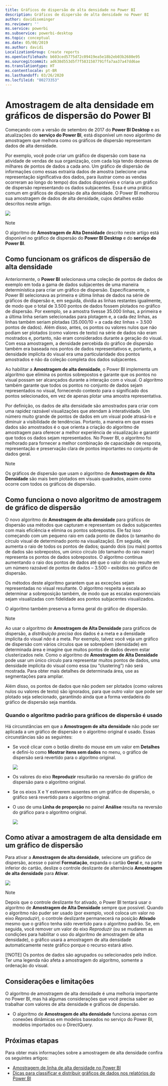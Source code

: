 ```yaml
---
title: Gráficos de dispersão de alta densidade no Power BI
description: Gráficos de dispersão de alta densidade no Power BI
author: davidiseminger
ms.reviewer: ''
ms.service: powerbi
ms.subservice: powerbi-desktop
ms.topic: conceptual
ms.date: 05/08/2019
ms.author: davidi
LocalizationGroup: Create reports
ms.openlocfilehash: b603ced5775d72c09419ea5e18b2eb03b2680e95
ms.sourcegitcommit: ad638d553d5f7f5831587791ffa7aa37a47dd6ae
ms.translationtype: HT
ms.contentlocale: pt-BR
ms.lasthandoff: 03/26/2020
ms.locfileid: "80273353"
---
```

# <a name="high-density-sampling-in-power-bi-scatter-charts"></a>Amostragem de alta densidade em gráficos de dispersão do Power BI
Começando com a versão de setembro de 2017 do **Power BI Desktop** e as atualizações do **serviço do Power BI**, está disponível um novo algoritmo de amostragem que melhora como os gráficos de dispersão representam dados de alta densidade.

Por exemplo, você pode criar um gráfico de dispersão com base na atividade de vendas de sua organização, com cada loja tendo dezenas de milhares de pontos de dados a cada ano. Um gráfico de dispersão de informações como essas extrairia dados de amostra (selecione uma representação significativa dos dados, para ilustrar como as vendas ocorreram ao longo do tempo) dos dados disponíveis e criaria um gráfico de dispersão representando os dados subjacentes. Essa é uma prática comum em gráficos de dispersão de alta densidade. O Power BI melhorou sua amostragem de dados de alta densidade, cujos detalhes estão descritos neste artigo.

![](media/desktop-high-density-scatter-charts/high-density-scatter-charts_01.png)

> [!NOTE]
> O algoritmo de **Amostragem de Alta Densidade** descrito neste artigo está disponível no gráfico de dispersão do **Power BI Desktop** e do **serviço do Power BI**.
> 
> 

## <a name="how-high-density-scatter-charts-work"></a>Como funcionam os gráficos de dispersão de alta densidade
Anteriormente, o **Power BI** selecionava uma coleção de pontos de dados de exemplo em toda a gama de dados subjacentes de uma maneira determinística para criar um gráfico de dispersão. Especificamente, o Power BI selecionava as primeira e última linhas de dados na série de gráficos de dispersão e, em seguida, dividia as linhas restantes igualmente, de modo que o total de 3.500 pontos de dados fossem plotados no gráfico de dispersão. Por exemplo, se a amostra tivesse 35.000 linhas, a primeira e a última linha seriam selecionadas para plotagem e, a cada dez linhas, as linhas também seriam plotadas (35.000/10 = a cada dez linhas = 3.500 pontos de dados). Além disso, antes, os pontos ou valores nulos que não podiam ser plotados (como valores de texto) na série de dados não eram mostrados e, portanto, não eram considerados durante a geração do visual. Com essa amostragem, a densidade percebida do gráfico de dispersão também era baseada nos pontos de dados representativos e, portanto, a densidade implícita do visual era uma particularidade dos pontos amostrados e não da coleção completa dos dados subjacentes.

Ao habilitar a **Amostragem de alta densidade**, o Power BI implementa um algoritmo que elimina os pontos sobrepostos e garante que os pontos no visual possam ser alcançados durante a interação com o visual. O algoritmo também garante que todos os pontos no conjunto de dados sejam representados no visual, fornecendo contexto para o significado dos pontos selecionados, em vez de apenas plotar uma amostra representativa.

Por definição, os dados de alta densidade são amostrados para criar com uma rapidez razoável visualizações que atendam à interatividade. Um número muito grande de pontos de dados em um visual pode atrasá-lo e diminuir a visibilidade de tendências. Portanto, a maneira em que esses dados são amostrados é o que orienta a criação do algoritmo de amostragem para oferecer a melhor experiência de visualização e garantir que todos os dados sejam representados. No Power BI, o algoritmo foi melhorado para fornecer a melhor combinação de capacidade de resposta, representação e preservação clara de pontos importantes no conjunto de dados geral.

> [!NOTE]
> Os gráficos de dispersão que usam o algoritmo de **Amostragem de Alta Densidade** são mais bem plotados em visuais quadrados, assim como ocorre com todos os gráficos de dispersão.
> 
> 

## <a name="how-the-new-scatter-chart-sampling-algorithm-works"></a>Como funciona o novo algoritmo de amostragem de gráfico de dispersão
O novo algoritmo de **Amostragem de alta densidade** para gráficos de dispersão usa métodos que capturam e representam os dados subjacentes com mais eficiência e elimina os pontos sobrepostos. Ele faz isso começando com um pequeno raio em cada ponto de dados (o tamanho do círculo visual de determinado ponto na visualização). Em seguida, ele aumenta o raio de todos os pontos de dados; quando dois (ou mais) pontos de dados são sobrepostos, um único círculo (do tamanho do raio maior) representa os pontos de dados sobrepostos. O algoritmo continua aumentando o raio dos pontos de dados até que o valor do raio resulte em um número razoável de pontos de dados – 3.500 – exibidos no gráfico de dispersão.

Os métodos deste algoritmo garantem que as exceções sejam representadas no visual resultante. O algoritmo respeita a escala ao determinar a sobreposição também, de modo que as escalas exponenciais sejam visualizadas com fidelidade aos pontos subjacentes visualizados.

O algoritmo também preserva a forma geral do gráfico de dispersão.

> [!NOTE]
> Ao usar o algoritmo de **Amostragem de Alta Densidade** para gráficos de dispersão, a *distribuição precisa* dos dados é a meta e a densidade implícita do visual *não* é a meta. Por exemplo, talvez você veja um gráfico de dispersão com vários círculos que se sobrepõem (densidade) em determinada área e imagine que muitos pontos de dados devem estar clusterizados nele. Como o algoritmo de **Amostragem de Alta Densidade** pode usar um único círculo para representar muitos pontos de dados, uma densidade implícita do visual como essa (ou “clustering”) não será mostrada. Para obter mais detalhes de determinada área, use as segmentações para ampliar.
> 
> 

Além disso, os pontos de dados que não podem ser plotados (como valores nulos ou valores de texto) são ignorados, para que outro valor que pode ser plotado seja selecionado, garantindo ainda que a forma verdadeira do gráfico de dispersão seja mantida.

### <a name="when-the-standard-algorithm-for-scatter-charts-is-used"></a>Quando o algoritmo padrão para gráficos de dispersão é usado
Há circunstâncias em que a **Amostragem de alta densidade** não pode ser aplicada a um gráfico de dispersão e o algoritmo original é usado. Essas circunstâncias são as seguintes:

* Se você clicar com o botão direito do mouse em um valor em **Detalhes** e defini-lo como **Mostrar itens sem dados** no menu, o gráfico de dispersão será revertido para o algoritmo original.
  
  ![](media/desktop-high-density-scatter-charts/high-density-scatter-charts_02.png)
* Os valores do eixo **Reproduzir** resultarão na reversão do gráfico de dispersão para o algoritmo original.
* Se os eixos X e Y estiverem ausentes em um gráfico de dispersão, o gráfico será revertido para o algoritmo original.
* O uso de uma **Linha de proporção** no painel **Análise** resulta na reversão do gráfico para o algoritmo original.
  
  ![](media/desktop-high-density-scatter-charts/high-density-scatter-charts_03.png)

## <a name="how-to-turn-on-high-density-sampling-for-a-scatter-chart"></a>Como ativar a amostragem de alta densidade em um gráfico de dispersão
Para ativar a **Amostragem de alta densidade**, selecione um gráfico de dispersão, acesse o painel **Formatação**, expanda o cartão **Geral** e, na parte inferior do cartão, deslize o controle deslizante de alternância **Amostragem de alta densidade** para **Ativar**.

![](media/desktop-high-density-scatter-charts/high-density-scatter-charts_04.png)

> [!NOTE]
> Depois que o controle deslizante for ativado, o Power BI tentará usar o algoritmo de **Amostragem de Alta Densidade** sempre que possível. Quando o algoritmo não puder ser usado (por exemplo, você coloca um valor no eixo *Reproduzir*), o controle deslizante permanecerá na posição **Ativado** mesmo que o gráfico tenha sido revertido para o algoritmo padrão. Se, em seguida, você remover um valor do eixo *Reproduzir* (ou se mudarem as condições para habilitar o uso do algoritmo de amostragem de alta densidade), o gráfico usará a amostragem de alta densidade automaticamente neste gráfico porque o recurso estará ativo.
> 
> [!NOTE]
> Os pontos de dados são agrupados ou selecionados pelo índice. Ter uma legenda não afeta a amostragem do algoritmo, somente a ordenação do visual.
> 
> 

## <a name="considerations-and-limitations"></a>Considerações e limitações
O algoritmo de amostragem de alta densidade é uma melhoria importante no Power BI, mas há algumas considerações que você precisa saber ao trabalhar com valores de alta densidade e gráficos de dispersão.

* O algoritmo de **Amostragem de alta densidade** funciona apenas com conexões dinâmicas em modelos baseados no serviço do Power BI, modelos importados ou o DirectQuery.

## <a name="next-steps"></a>Próximas etapas

Para obter mais informações sobre a amostragem de alta densidade confira os seguintes artigos:

* [Amostragem de linha de alta densidade no Power BI](desktop-high-density-sampling.md)
* [Dicas para classificar e distribuir gráficos de dados nos relatórios do Power BI](guidance/report-tips-sort-distribute-data-plots.md)
